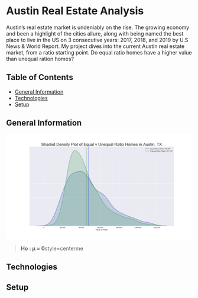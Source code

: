 # Austin Real Estate Analysis

Austin’s real estate market is undeniably on the rise.  The growing economy and been a highlight of the cities allure, along with being named the best place to live in the US on 3 consecutive years: 2017, 2018, and 2019 by U.S News & World Report.  My project dives into the current Austin real estate market, from a ratio starting point.  Do equal ratio homes have a higher value than unequal ration homes?   


## Table of Contents

* [General Information](#general-information)
* [Technologies](#technologies)
* [Setup](#setup)


## General Information

![](images/distributions.png)

>**Ho : μ = 0**style=centerme

## Technologies


## Setup